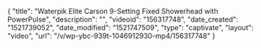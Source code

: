 {
    "title": "Waterpik Elite Carson 9-Setting Fixed Showerhead with PowerPulse",
    "description": "",
    "videoid": "156317748",
    "date_created": "1521739052",
    "date_modified": "1521747509",
    "type": "captivate",
    "layout": "video",
    "url": "\/v\/wp-ybc-939t-1046912930-mp4\/156317748"
}